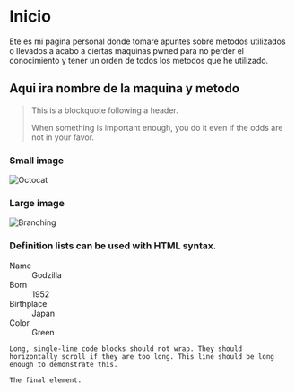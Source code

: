 
# Inicio

Ete es mi pagina personal donde tomare apuntes sobre metodos utilizados o llevados a acabo a ciertas maquinas pwned para no perder el conocimiento y tener un orden de todos los metodos que he utilizado.

## Aqui ira nombre de la maquina y metodo

> This is a blockquote following a header.
>
> When something is important enough, you do it even if the odds are not in your favor.

### Small image

![Octocat](https://github.githubassets.com/images/icons/emoji/octocat.png)

### Large image

![Branching](https://guides.github.com/activities/hello-world/branching.png)


### Definition lists can be used with HTML syntax.

<dl>
<dt>Name</dt>
<dd>Godzilla</dd>
<dt>Born</dt>
<dd>1952</dd>
<dt>Birthplace</dt>
<dd>Japan</dd>
<dt>Color</dt>
<dd>Green</dd>
</dl>

```
Long, single-line code blocks should not wrap. They should horizontally scroll if they are too long. This line should be long enough to demonstrate this.
```

```
The final element.
```
